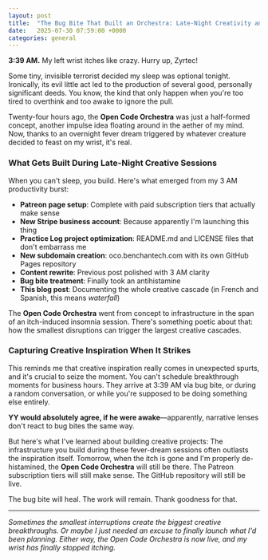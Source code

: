 ```yaml
---
layout: post
title:  "The Bug Bite That Built an Orchestra: Late-Night Creativity and the Open Code Orchestra Launch"
date:   2025-07-30 07:59:00 +0000
categories: general
---
```


**3:39 AM.** My left wrist itches like crazy.  Hurry up, Zyrtec!

Some tiny, invisible terrorist decided my sleep was optional tonight. Ironically, its evil little act led to the production of several good, personally significant deeds.  You know, the kind that only happen when you're too tired to overthink and too awake to ignore the pull.

Twenty-four hours ago, the **Open Code Orchestra** was just a half-formed concept, another impulse idea floating around in the aether of my mind. Now, thanks to an overnight fever dream triggered by whatever creature decided to feast on my wrist, it's real.

### What Gets Built During Late-Night Creative Sessions

When you can't sleep, you build. Here's what emerged from my 3 AM productivity burst:

- **Patreon page setup**: Complete with paid subscription tiers that actually make sense
- **New Stripe business account**: Because apparently I'm launching this thing
- **Practice Log project optimization**: README.md and LICENSE files that don't embarrass me
- **New subdomain creation**: oco.benchantech.com with its own GitHub Pages repository
- **Content rewrite**: Previous post polished with 3 AM clarity
- **Bug bite treatment**: Finally took an antihistamine
- **This blog post**: Documenting the whole creative cascade (in French and Spanish, this means _waterfall_)

The **Open Code Orchestra** went from concept to infrastructure in the span of an itch-induced insomnia session. There's something poetic about that: how the smallest disruptions can trigger the largest creative cascades.

### Capturing Creative Inspiration When It Strikes

This reminds me that creative inspiration really comes in unexpected spurts, and it's crucial to seize the moment. You can't schedule breakthrough moments for business hours. They arrive at 3:39 AM via bug bite, or during a random conversation, or while you're supposed to be doing something else entirely.

**YY would absolutely agree, if he were awake**—apparently, narrative lenses don't react to bug bites the same way.

But here's what I've learned about building creative projects: The infrastructure you build during these fever-dream sessions often outlasts the inspiration itself. Tomorrow, when the itch is gone and I'm properly de-histamined, the **Open Code Orchestra** will still be there. The Patreon subscription tiers will still make sense. The GitHub repository will still be live.

The bug bite will heal. The work will remain.  Thank goodness for that.

---

*Sometimes the smallest interruptions create the biggest creative breakthroughs. Or maybe I just needed an excuse to finally launch what I'd been planning. Either way, the Open Code Orchestra is now live, and my wrist has finally stopped itching.*
